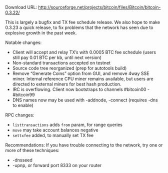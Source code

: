 Download URL:
<http://sourceforge.net/projects/bitcoin/files/Bitcoin/bitcoin-0.3.22/>

This is largely a bugfix and TX fee schedule release. We also hope to make
0.3.23 a quick release, to fix problems that the network has seen due to
explosive growth in the past week.

Notable changes:

  * Client will accept and relay TX’s with 0.0005 BTC fee schedule (users still pay 0.01 BTC per kb, until next version)
  * Non-standard transactions accepted on testnet
  * Source code tree reorganized (prep for autotools build)
  * Remove “Generate Coins” option from GUI, and remove 4way SSE miner. Internal reference CPU miner remains available, but users are directed to external miners for best hash production.
  * IRC is overflowing. Client now bootstraps to channels #bitcoin00 - #bitcoin99
  * DNS names now may be used with -addnode, -connect (requires -dns to enable)

RPC changes:

  * `listtransactions` adds `from` param, for range queries
  * `move` may take account balances negative
  * `settxfee` added, to manually set TX fee

Recommendations: If you have trouble connecting to the network, try one or
more of these techniques:

  * -dnsseed
  * -upnp, or forward port 8333 on your router

